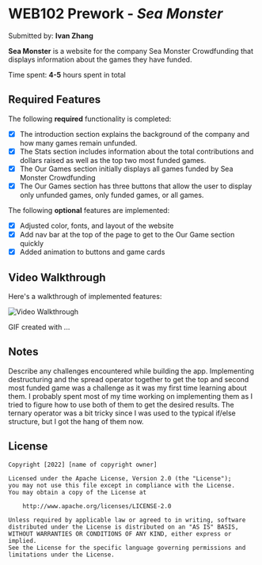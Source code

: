 # WEB102 Prework - *Sea Monster*

Submitted by: **Ivan Zhang**

**Sea Monster** is a website for the company Sea Monster Crowdfunding that displays information about the games they have funded.

Time spent: **4-5** hours spent in total

## Required Features

The following **required** functionality is completed:

* [x] The introduction section explains the background of the company and how many games remain unfunded.
* [x] The Stats section includes information about the total contributions and dollars raised as well as the top two most funded games.
* [x] The Our Games section initially displays all games funded by Sea Monster Crowdfunding
* [x] The Our Games section has three buttons that allow the user to display only unfunded games, only funded games, or all games.

The following **optional** features are implemented:

* [x] Adjusted color, fonts, and layout of the website
* [x] Add nav bar at the top of the page to get to the Our Game section quickly
* [x] Added animation to buttons and game cards

## Video Walkthrough

Here's a walkthrough of implemented features:

<img src='walkthrough.gif' title='Video Walkthrough' width='' alt='Video Walkthrough' />

<!-- Replace this with whatever GIF tool you used! -->
GIF created with ...  
<!-- Recommended tools:
[Kap](https://getkap.co/) for macOS
[ScreenToGif](https://www.screentogif.com/) for Windows
[peek](https://github.com/phw/peek) for Linux. -->

## Notes

Describe any challenges encountered while building the app.
Implementing destructuring and the spread operator together to get the top and second most funded game was a challenge
as it was my first time learning about them. I probably spent most of my time working on implementing them as I tried to
figure how to use both of them to get the desired results. The ternary operator was a bit tricky since I was used to the typical
if/else structure, but I got the hang of them now. 

## License

    Copyright [2022] [name of copyright owner]

    Licensed under the Apache License, Version 2.0 (the "License");
    you may not use this file except in compliance with the License.
    You may obtain a copy of the License at

        http://www.apache.org/licenses/LICENSE-2.0

    Unless required by applicable law or agreed to in writing, software
    distributed under the License is distributed on an "AS IS" BASIS,
    WITHOUT WARRANTIES OR CONDITIONS OF ANY KIND, either express or implied.
    See the License for the specific language governing permissions and
    limitations under the License.

